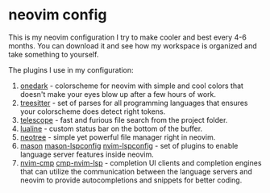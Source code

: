 # neovim config
This is my neovim configuration I try to make cooler and best every 4-6 months. You can download it and see how my workspace is organized and take something to yourself.

The plugins I use in my configuration:
1. [onedark](https://github.com/navarasu/onedark.nvim) - colorscheme for neovim with simple and cool colors that doesn't make your eyes blow up after a few hours of work.
2. [treesitter](https://github.com/nvim-treesitter/nvim-treesitter) - set of parses for all programming languages that ensures your colorscheme does detect right tokens.
3. [telescope](https://github.com/nvim-telescope/telescope.nvim) - fast and furious file search from the project folder.
4. [lualine](https://github.com/nvim-lualine/lualine.nvim) - custom status bar on the bottom of the buffer.
5. [neotree](https://github.com/nvim-neo-tree/neo-tree.nvim) - simple yet powerful file manager right in neovim.
6. [mason](https://github.com/williamboman/mason.nvim) [mason-lspconfig](https://github.com/williamboman/mason-lspconfig.nvim) [nvim-lspconfig](https://github.com/neovim/nvim-lspconfig) - set of plugins to enable language server features inside neovim.
7. [nvim-cmp](https://github.com/hrsh7th/cmp-nvim-lsp) [cmp-nvim-lsp](https://github.com/hrsh7th/nvim-cmp) - completion UI clients and completion engines that can utilize the communication between the language servers and neovim to provide autocompletions and snippets for better coding.
